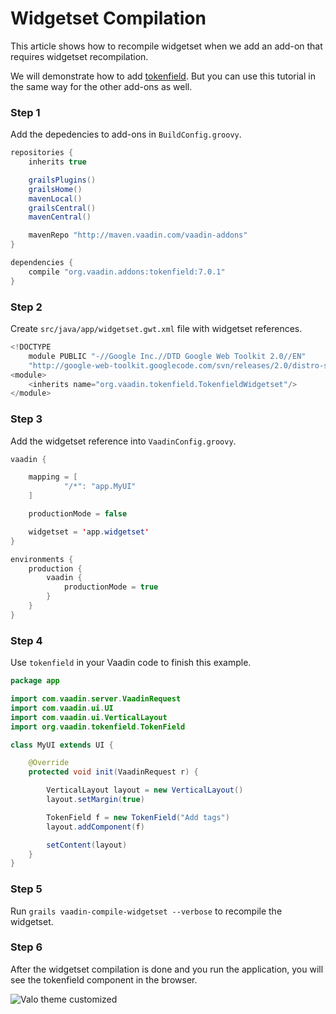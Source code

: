 # Widgetset Compilation

This article shows how to recompile widgetset when we add an add-on that requires widgetset recompilation.

We will demonstrate how to add [tokenfield](https://vaadin.com/directory#addon/tokenfield:vaadin). But you can use this tutorial in the same way for the other add-ons as well.

### Step 1

Add the depedencies to add-ons in `BuildConfig.groovy`.

``` java
repositories {
    inherits true

    grailsPlugins()
    grailsHome()
    mavenLocal()
    grailsCentral()
    mavenCentral()

    mavenRepo "http://maven.vaadin.com/vaadin-addons"
}

dependencies {
    compile "org.vaadin.addons:tokenfield:7.0.1"
}
```

### Step 2

Create `src/java/app/widgetset.gwt.xml` file with widgetset references.

``` java
<!DOCTYPE
    module PUBLIC "-//Google Inc.//DTD Google Web Toolkit 2.0//EN"
    "http://google-web-toolkit.googlecode.com/svn/releases/2.0/distro-source/core/src/gwt-module.dtd">
<module>
    <inherits name="org.vaadin.tokenfield.TokenfieldWidgetset"/>
</module>
```

### Step 3

Add the widgetset reference into `VaadinConfig.groovy`.

``` java
vaadin {

    mapping = [
            "/*": "app.MyUI"
    ]

    productionMode = false

    widgetset = 'app.widgetset'
}

environments {
    production {
        vaadin {
            productionMode = true
        }
    }
}
```

### Step 4

Use `tokenfield` in your Vaadin code to finish this example.

``` java
package app

import com.vaadin.server.VaadinRequest
import com.vaadin.ui.UI
import com.vaadin.ui.VerticalLayout
import org.vaadin.tokenfield.TokenField

class MyUI extends UI {

    @Override
    protected void init(VaadinRequest r) {

        VerticalLayout layout = new VerticalLayout()
        layout.setMargin(true)

        TokenField f = new TokenField("Add tags")
        layout.addComponent(f)

        setContent(layout)
    }
}
```

### Step 5

Run `grails vaadin-compile-widgetset --verbose` to recompile the widgetset.

### Step 6

After the widgetset compilation is done and you run the application, you will see the tokenfield component in the browser.

![Valo theme customized](http://vaadinongrails.com/book/5_5_5_widgetset.png)


